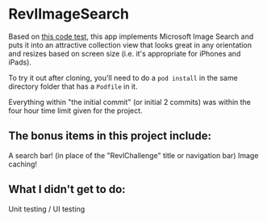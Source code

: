 # RevlImageSearch

Based on [this code test](CodeTest.md), this app implements Microsoft Image Search and puts it into an attractive collection view that looks great in any orientation and resizes based on screen size (i.e. it's appropriate for iPhones and iPads).

To try it out after cloning, you'll need to do a `pod install` in the same directory folder that has a `Podfile` in it.

Everything within "the initial commit" (or initial 2 commits) was within the four hour time limit given for the project.

## The bonus items in this project include:

A search bar! (in place of the "RevlChallenge" title or navigation bar)
Image caching!

## What I didn't get to do:

Unit testing / UI testing


